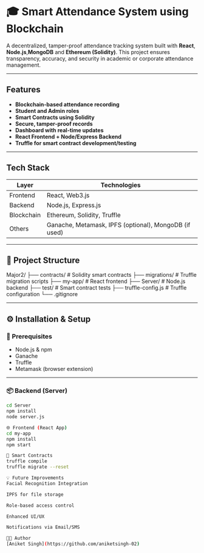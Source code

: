 # 🎓 Smart Attendance System using Blockchain

A decentralized, tamper-proof attendance tracking system built with **React**, **Node.js**,**MongoDB** and **Ethereum (Solidity)**. This project ensures transparency, accuracy, and security in academic or corporate attendance management.

---

##  Features

-  **Blockchain-based attendance recording**
-  **Student and Admin roles**
-  **Smart Contracts using Solidity**
-  **Secure, tamper-proof records**
-  **Dashboard with real-time updates**
-  **React Frontend + Node/Express Backend**
-  **Truffle for smart contract development/testing**

---

##  Tech Stack

| Layer         | Technologies |
|---------------|--------------|
|  Frontend   | React, Web3.js |
|  Backend    | Node.js, Express.js |
|  Blockchain | Ethereum, Solidity, Truffle |
|  Others     | Ganache, Metamask, IPFS (optional), MongoDB (if used) |

---

## 📁 Project Structure

Major2/
├── contracts/ # Solidity smart contracts
├── migrations/ # Truffle migration scripts
├── my-app/ # React frontend
├── Server/ # Node.js backend
├── test/ # Smart contract tests
├── truffle-config.js # Truffle configuration
└── .gitignore


---

## ⚙️ Installation & Setup

### 🔧 Prerequisites

- Node.js & npm
- Ganache
- Truffle
- Metamask (browser extension)

---

### 📦 Backend (Server)

```bash
cd Server
npm install
node server.js

🌐 Frontend (React App)
cd my-app
npm install
npm start

🔗 Smart Contracts
truffle compile
truffle migrate --reset

💡 Future Improvements
Facial Recognition Integration

IPFS for file storage

Role-based access control

Enhanced UI/UX

Notifications via Email/SMS

🧑‍💻 Author  
[Aniket Singh](https://github.com/aniketsingh-02)



